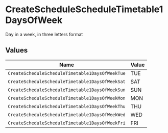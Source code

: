 # CreateScheduleScheduleTimetable1DaysOfWeek

Day in a week, in three letters format


## Values

| Name                                            | Value                                           |
| ----------------------------------------------- | ----------------------------------------------- |
| `CreateScheduleScheduleTimetable1DaysOfWeekTue` | TUE                                             |
| `CreateScheduleScheduleTimetable1DaysOfWeekSat` | SAT                                             |
| `CreateScheduleScheduleTimetable1DaysOfWeekSun` | SUN                                             |
| `CreateScheduleScheduleTimetable1DaysOfWeekMon` | MON                                             |
| `CreateScheduleScheduleTimetable1DaysOfWeekThu` | THU                                             |
| `CreateScheduleScheduleTimetable1DaysOfWeekWed` | WED                                             |
| `CreateScheduleScheduleTimetable1DaysOfWeekFri` | FRI                                             |